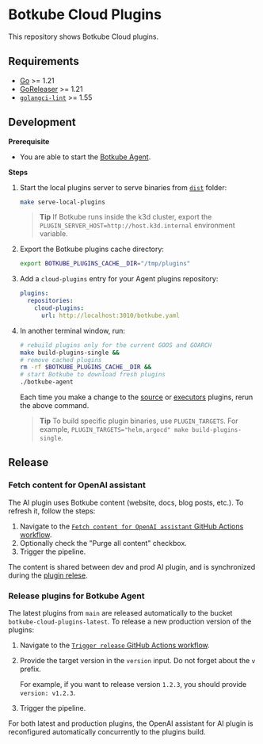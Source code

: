 # Botkube Cloud Plugins

This repository shows Botkube Cloud plugins.

## Requirements

- [Go](https://golang.org/doc/install) >= 1.21
- [GoReleaser](https://goreleaser.com/) >= 1.21
- [`golangci-lint`](https://golangci-lint.run/) >= 1.55

## Development

**Prerequisite**

- You are able to start the [Botkube Agent](https://github.com/kubeshop/botkube/blob/main/CONTRIBUTING.md#build-and-run-locally).

**Steps**

1. Start the local plugins server to serve binaries from [`dist`](dist) folder:

   ```bash
   make serve-local-plugins
   ```

   > **Tip**
   > If Botkube runs inside the k3d cluster, export the `PLUGIN_SERVER_HOST=http://host.k3d.internal` environment variable.

2. Export the Botkube plugins cache directory:

   ```bash
   export BOTKUBE_PLUGINS_CACHE__DIR="/tmp/plugins"
   ```

3. Add a `cloud-plugins` entry for your Agent plugins repository:

   ```yaml
   plugins:
     repositories:
       cloud-plugins:
         url: http://localhost:3010/botkube.yaml
   ```

4. In another terminal window, run:

   ```bash
   # rebuild plugins only for the current GOOS and GOARCH
   make build-plugins-single &&
   # remove cached plugins
   rm -rf $BOTKUBE_PLUGINS_CACHE__DIR &&
   # start Botkube to download fresh plugins
   ./botkube-agent
   ```

   Each time you make a change to the [source](cmd/source) or [executors](cmd/executor) plugins, rerun the above command.

   > **Tip**
   > To build specific plugin binaries, use `PLUGIN_TARGETS`. For example, `PLUGIN_TARGETS="helm,argocd" make build-plugins-single`.

## Release

### Fetch content for OpenAI assistant

The AI plugin uses Botkube content (website, docs, blog posts, etc.). To refresh it, follow the steps:

1. Navigate to the [`Fetch content for OpenAI assistant` GitHub Actions workflow](https://github.com/kubeshop/botkube-cloud-plugins/actions/workflows/ai-assistant-fetch-content.yml).
1. Optionally check the "Purge all content" checkbox.
1. Trigger the pipeline.


The content is shared between dev and prod AI plugin, and is synchronized during the [plugin relese](#release-plugins-for-botkube-agent).

### Release plugins for Botkube Agent

The latest plugins from `main` are released automatically to the bucket `botkube-cloud-plugins-latest`.
To release a new production version of the plugins:

1. Navigate to the [`Trigger release` GitHub Actions workflow](https://github.com/kubeshop/botkube-cloud-plugins/actions/workflows/release.yml).
1. Provide the target version in the `version` input. Do not forget about the `v` prefix.

   For example, if you want to release version `1.2.3`, you should provide `version: v1.2.3`.

1. Trigger the pipeline.

For both latest and production plugins, the OpenAI assistant for AI plugin is reconfigured automatically concurrently to the plugins build.
